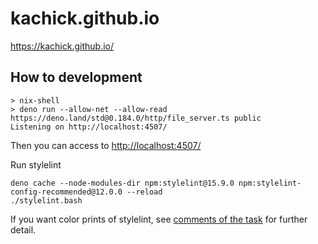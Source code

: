 # kachick.github.io

<https://kachick.github.io/>

## How to development

```console
> nix-shell
> deno run --allow-net --allow-read https://deno.land/std@0.184.0/http/file_server.ts public
Listening on http://localhost:4507/
```

Then you can access to <http://localhost:4507/>

Run stylelint

```console
deno cache --node-modules-dir npm:stylelint@15.9.0 npm:stylelint-config-recommended@12.0.0 --reload
./stylelint.bash
```

If you want color prints of stylelint, see [comments of the task](stylelint.bash) for further detail.
